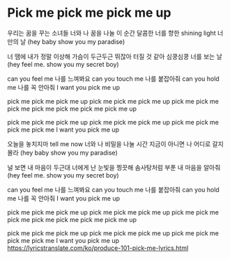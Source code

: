 # Pick me pick me pick me up

우리는 꿈을 꾸는 소녀들
너와 나 꿈을 나눌 이 순간
달콤한 너를 향한 shining light
너만의 날
(hey baby show you my paradise)
 
너 땜에 내가 정말 이상해
가슴이 두근두근 뛰잖아
터질 것 같아 심쿵심쿵
너를 보는 날
(hey feel me. show you my secret boy)
 
can you feel me 나를 느껴봐요
can you touch me 나를 붙잡아줘
can you hold me 나를 꼭 안아줘
I want you pick me up
 
pick me pick me pick me up
pick me pick me pick me up
pick me pick me pick me pick me
pick me pick me pick me up
 
pick me pick me pick me up
pick me pick me pick me up
pick me pick me pick me pick me
I want you pick me up
 
오늘을 놓치지마 tell me now
너와 나 비밀을 나눌 시간
지금이 아니면 나 어디로 갈지 몰라
(hey baby show you my paradise)
 
널 보면 내 마음이 두근대
너에게 난 눈빛을 찡끗해
솜사탕처럼 부푼 내 마음을 알아줘
(hey feel me. show you my secret boy)
 
can you feel me 나를 느껴봐요
can you touch me 나를 붙잡아줘
can you hold me 나를 꼭 안아줘
I want you pick me up
 
pick me pick me pick me up
pick me pick me pick me up
pick me pick me pick me pick me
pick me pick me pick me up
 
pick me pick me pick me up
pick me pick me pick me up
pick me pick me pick me pick me
I want you pick me up
https://lyricstranslate.com/ko/produce-101-pick-me-lyrics.html